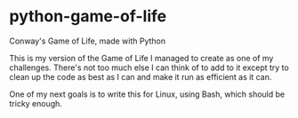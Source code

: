 # python-game-of-life
Conway's Game of Life, made with Python

This is my version of the Game of Life I managed to create as one of my challenges.
There's not too much else I can think of to add to it except try to clean up the code
	as best as I can and make it run as efficient as it can.
	
One of my next goals is to write this for Linux, using Bash, which should be tricky enough.
